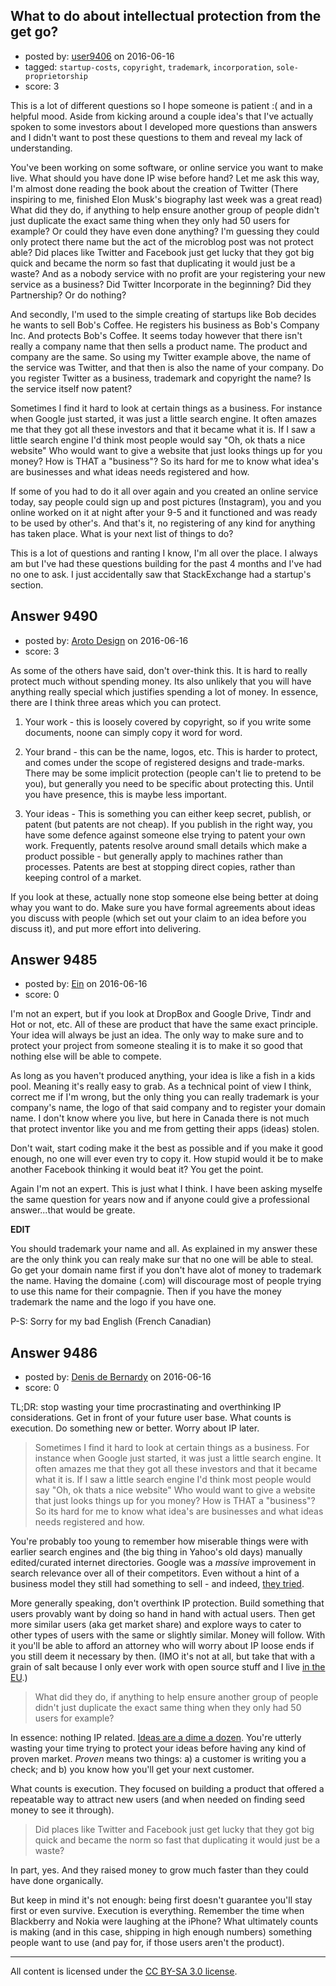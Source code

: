 ## What to do about intellectual protection from the get go?

- posted by: [user9406](https://stackexchange.com/users/8649291/user9406) on 2016-06-16
- tagged: `startup-costs`, `copyright`, `trademark`, `incorporation`, `sole-proprietorship`
- score: 3

This is a lot of different questions so I hope someone is patient :( and in a helpful mood.  Aside from kicking around a couple idea's that I've actually spoken to some investors about I developed more questions than answers and I didn't want to post these questions to them and reveal my lack of understanding.  

You've been working on some software, or online service you want to make live.  What should you have done IP wise before hand?  Let me ask this way, I'm almost done reading the book about the creation of Twitter (There inspiring to me, finished Elon Musk's biography last week was a great read) What did they do, if anything to help ensure another group of people didn't just duplicate the exact same thing when they only had 50 users for example?  Or could they have even done anything?  I'm guessing they could only protect there name but the act of the microblog post was not protect able?  Did places like Twitter and Facebook just get lucky that they got big quick and became the norm so fast that duplicating it would just be a waste?  And as a nobody service with no profit are your registering your new service as a business?  Did Twitter Incorporate in the beginning?  Did they Partnership?  Or do nothing? 

And secondly, I'm used to the simple creating of startups like Bob decides he wants to sell Bob's Coffee.  He registers his business as Bob's Company Inc.  And protects Bob's Coffee.  It seems today however that there isn't really a company name that then sells a product name.  The product and company are the same.  So using my Twitter example above, the name of the service was Twitter, and that then is also the name of your company.  Do you register Twitter as a business, trademark and copyright the name?  Is the service itself now patent?

Sometimes I find it hard to look at certain things as a business.  For instance when Google just started, it was just a little search engine.  It often amazes me that they got all these investors and that it became what it is.  If I saw a little search engine I'd think most people would say "Oh, ok thats a nice website"  Who would want to give a website that just looks things up for you money?  How is THAT a "business"?  So its hard for me to know what idea's are businesses and what ideas needs registered and how.   

If some of you had to do it all over again and you created an online service today, say people could sign up and post pictures (Instagram), you and you online worked on it at night after your 9-5 and it functioned and was ready to be used by other's.  And that's it, no registering of any kind for anything has taken place.  What is your next list of things to do?


This is a lot of questions and ranting I know, I'm all over the place.  I always am but I've had these questions building for the past 4 months and I've had no one to ask.  I just accidentally saw that StackExchange had a startup's section.


## Answer 9490

- posted by: [Aroto Design](https://stackexchange.com/users/8409916/aroto-design) on 2016-06-16
- score: 3

As some of the others have said, don't over-think this. It is hard to really protect much without spending money. Its also unlikely that you will have anything really special which justifies spending a lot of money. In essence, there are I think three areas which you can protect.

1) Your work - this is loosely covered by copyright, so if you write some documents, noone can simply copy it word for word.

2) Your brand - this can be the name, logos, etc. This is harder to protect, and comes under the scope of registered designs and trade-marks. There may be some implicit protection (people can't lie to pretend to be you), but generally you need to be specific about protecting this. Until you have presence, this is maybe less important.

3) Your ideas - This is something you can either keep secret, publish, or patent (but patents are not cheap). If you publish in the right way, you have some defence against someone else trying to patent your own work. Frequently, patents resolve around small details which make a product possible - but generally apply to machines rather than processes. Patents are best at stopping direct copies, rather than keeping control of a market.

If you look at these, actually none stop someone else being better at doing whay you want to do. Make sure you have formal agreements about ideas you discuss with people (which set out your claim to an idea before you discuss it), and put more effort into delivering.


## Answer 9485

- posted by: [Ein](https://stackexchange.com/users/8349405/ein) on 2016-06-16
- score: 0

I'm not an expert, but if you look at DropBox and Google Drive, Tindr and Hot or not, etc. All of these are product that have the same exact principle. Your idea will always be just an idea. The only way to make sure and to protect your project from someone stealing it is to make it so good that nothing else will be able to compete. 

As long as you haven't produced anything, your idea is like a fish in a kids pool. Meaning it's really easy to grab. As a technical point of view I think, correct me if I'm wrong, but the only thing you can really trademark is your company's name, the logo of that said company and to register your domain name. I don't know where you live, but here in Canada there is not much that protect inventor like you and me from getting their apps (ideas) stolen.

Don't wait, start coding make it the best as possible and if you make it good enough, no one will ever even try to copy it. How stupid would it be to make another Facebook thinking it would beat it? You get the point. 


Again I'm not an expert. This is just what I think. I have been asking myselfe the same question for years now and if anyone could give a professional answer...that would be greate.  

**EDIT**

You should trademark your name and all. As explained in my answer these are the only think you can realy make sur that no one will be able to steal. Go get your domain name first if you don't have alot of money to trademark the name. Having the domaine (.com) will discourage most of people trying to use this name for their compagnie. Then if you have the money trademark the name and the logo if you have one. 

P-S: Sorry for my bad English (French Canadian)


## Answer 9486

- posted by: [Denis de Bernardy](https://stackexchange.com/users/182468/denis-de-bernardy) on 2016-06-16
- score: 0

TL;DR: stop wasting your time procrastinating and overthinking IP considerations. Get in front of your future user base. What counts is execution. Do something new or better. Worry about IP later.

> Sometimes I find it hard to look at certain things as a business. For instance when Google just started, it was just a little search engine. It often amazes me that they got all these investors and that it became what it is. If I saw a little search engine I'd think most people would say "Oh, ok thats a nice website" Who would want to give a website that just looks things up for you money? How is THAT a "business"? So its hard for me to know what idea's are businesses and what ideas needs registered and how.

You're probably too young to remember how miserable things were with earlier search engines and (the big thing in Yahoo's old days) manually edited/curated internet directories. Google was a _massive_ improvement in search relevance over all of their competitors. Even without a hint of a business model they still had something to sell - and indeed, [they tried](http://www.wired.com/2007/02/yahoo-3/).

More generally speaking, don't overthink IP protection. Build something that users provably want by doing so hand in hand with actual users. Then get more similar users (aka get market share) and explore ways to cater to other types of users with the same or slightly similar. Money will follow. With it you'll be able to afford an attorney who will worry about IP loose ends if you still deem it necessary by then. (IMO it's not at all, but take that with a grain of salt because I only ever work with open source stuff and I live [in the EU](https://en.wikipedia.org/wiki/Software_patents_under_the_European_Patent_Convention).)

> What did they do, if anything to help ensure another group of people didn't just duplicate the exact same thing when they only had 50 users for example?

In essence: nothing IP related. [Ideas are a dime a dozen](https://startups.stackexchange.com/q/7772/1824). You're utterly wasting your time trying to protect your ideas before having any kind of proven market. _Proven_ means two things: a) a customer is writing you a check; and b) you know how you'll get your next customer.

What counts is execution. They focused on building a product that offered a repeatable way to attract new users (and when needed on finding seed money to see it through).

> Did places like Twitter and Facebook just get lucky that they got big quick and became the norm so fast that duplicating it would just be a waste?

In part, yes. And they raised money to grow much faster than they could have done organically.

But keep in mind it's not enough: being first doesn't guarantee you'll stay first or even survive. Execution is everything. Remember the time when Blackberry and Nokia were laughing at the iPhone? What ultimately counts is making (and in this case, shipping in high enough numbers) something people want to use (and pay for, if those users aren't the product).



---

All content is licensed under the [CC BY-SA 3.0 license](https://creativecommons.org/licenses/by-sa/3.0/).
